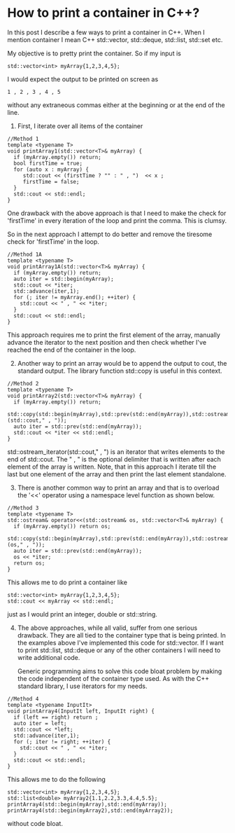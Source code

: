 # How to print a container in C++?

In this post I describe a few ways to print a container in C++. When I mention
container I mean C++ std::vector, std::deque, std::list, std::set etc.

My objective is to pretty print the container. So if my input is 
```
std::vector<int> myArray{1,2,3,4,5};
```
I would expect the output to be printed on screen as
```
1 , 2 , 3 , 4 , 5 
```
without any extraneous commas either at the beginning or at the end of the line.


1. First, I iterate over all items of the container

```
//Method 1
template <typename T>
void printArray1(std::vector<T>& myArray) {
  if (myArray.empty()) return;
  bool firstTime = true;
  for (auto x : myArray) {
     std::cout << (firstTime ? "" : " , ")  << x ;
     firstTime = false;
  }
  std::cout << std::endl;
}
```

One drawback with the above approach is that I need to make the check for 
'firstTime' in every iteration of the loop and print the comma. This is clumsy.

So in the next approach I attempt to do better and remove the tiresome check
for 'firstTime' in the loop.

```
//Method 1A 
template <typename T>
void printArray1A(std::vector<T>& myArray) {
  if (myArray.empty()) return;
  auto iter = std::begin(myArray);
  std::cout << *iter;
  std::advance(iter,1);
  for (; iter != myArray.end(); ++iter) {
    std::cout << " , " << *iter;
  }
  std::cout << std::endl;
}
```

This approach requires me to print the first element of the array, manually 
advance the iterator to the next position and then check whether I've reached
the end of the container in the loop.

2. Another way to print an array would be to append the output to cout, the 
standard output. The library function std::copy is useful in this context.

```
//Method 2
template <typename T>
void printArray2(std::vector<T>& myArray) {
  if (myArray.empty()) return;
  std::copy(std::begin(myArray),std::prev(std::end(myArray)),std::ostream_iterator<T>(std::cout," , "));
  auto iter = std::prev(std::end(myArray));
  std::cout << *iter << std::endl;
}
```

std::ostream_iterator<T>(std::cout," , ") is an iterator that writes elements
to the end of std::cout. The " , " is the optional delimiter that is written 
after each element of the array is written. Note, that in this approach I 
iterate till the last but one element of the array and then print the last 
element standalone.

3. There is another common way to print an array and that is to overload the 
'<<' operator using a namespace level function as shown below.

```
//Method 3
template <typename T>
std::ostream& operator<<(std::ostream& os, std::vector<T>& myArray) {
  if (myArray.empty()) return os;
  std::copy(std::begin(myArray),std::prev(std::end(myArray)),std::ostream_iterator<T>(os," , "));
  auto iter = std::prev(std::end(myArray));
  os << *iter;
  return os;
}
```

This allows me to do print a container like  

```
std::vector<int> myArray{1,2,3,4,5};
std::cout << myArray << std::endl;
```

just as I would print an integer, double or std::string.

4. The above approaches, while all valid, suffer from one serious drawback. They 
are all tied to the container type that is being printed. In the examples above 
I've implemented this code for std::vector. If I want to print std::list, 
std::deque or any of the other containers I will need to write additional code. 

   Generic programming aims to solve this code bloat problem by making the code
independent of the container type used. As with the C++ standard library, I use 
iterators for my needs.

```
//Method 4
template <typename InputIt>
void printArray4(InputIt left, InputIt right) {
  if (left == right) return ;
  auto iter = left;
  std::cout << *left;
  std::advance(iter,1);
  for (; iter != right; ++iter) {
    std::cout << " , " << *iter;
  }
  std::cout << std::endl;
}
```

This allows me to do the following

```
std::vector<int> myArray{1,2,3,4,5};
std::list<double> myArray2{1.1,2.2,3.3,4.4,5.5};
printArray4(std::begin(myArray),std::end(myArray));
printArray4(std::begin(myArray2),std::end(myArray2));
```

without code bloat.

